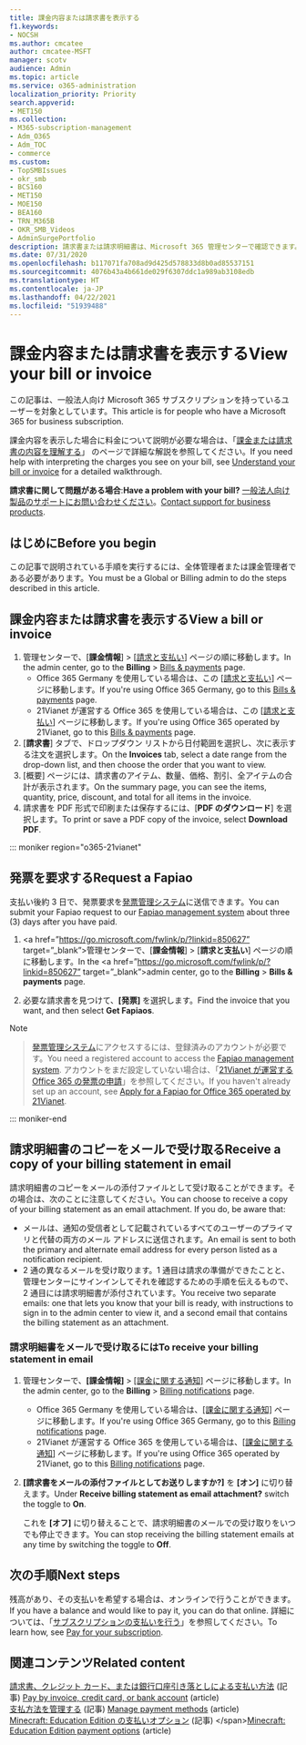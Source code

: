 ```yaml
---
title: 課金内容または請求書を表示する
f1.keywords:
- NOCSH
ms.author: cmcatee
author: cmcatee-MSFT
manager: scotv
audience: Admin
ms.topic: article
ms.service: o365-administration
localization_priority: Priority
search.appverid:
- MET150
ms.collection:
- M365-subscription-management
- Adm_O365
- Adm_TOC
- commerce
ms.custom:
- TopSMBIssues
- okr_smb
- BCS160
- MET150
- MOE150
- BEA160
- TRN_M365B
- OKR_SMB_Videos
- AdminSurgePortfolio
description: 請求書または請求明細書は、Microsoft 365 管理センターで確認できます。 また、課金内容を保存したり印刷したりすることもできます。
ms.date: 07/31/2020
ms.openlocfilehash: b117071fa708ad9d425d578833d8b0ad85537151
ms.sourcegitcommit: 4076b43a4b661de029f6307ddc1a989ab3108edb
ms.translationtype: HT
ms.contentlocale: ja-JP
ms.lasthandoff: 04/22/2021
ms.locfileid: "51939488"
---
```

# <a name="view-your-bill-or-invoice"></a><span data-ttu-id="abcfc-104">課金内容または請求書を表示する</span><span class="sxs-lookup"><span data-stu-id="abcfc-104">View your bill or invoice</span></span>

<span data-ttu-id="abcfc-105">この記事は、一般法人向け Microsoft 365 サブスクリプションを持っているユーザーを対象としています。</span><span class="sxs-lookup"><span data-stu-id="abcfc-105">This article is for people who have a Microsoft 365 for business subscription.</span></span>
  
<span data-ttu-id="abcfc-106">課金内容を表示した場合に料金について説明が必要な場合は、「[課金または請求書の内容を理解する](understand-your-invoice2.md)」 のページで詳細な解説を参照してください。</span><span class="sxs-lookup"><span data-stu-id="abcfc-106">If you need help with interpreting the charges you see on your bill, see [Understand your bill or invoice](understand-your-invoice2.md) for a detailed walkthrough.</span></span>
  
<span data-ttu-id="abcfc-107">**請求書に関して問題がある場合**:</span><span class="sxs-lookup"><span data-stu-id="abcfc-107">**Have a problem with your bill?**</span></span> <span data-ttu-id="abcfc-108">[一般法人向け製品のサポートにお問い合わせください](../../admin/contact-support-for-business-products.md)。</span><span class="sxs-lookup"><span data-stu-id="abcfc-108">[Contact support for business products](../../admin/contact-support-for-business-products.md).</span></span>

## <a name="before-you-begin"></a><span data-ttu-id="abcfc-109">はじめに</span><span class="sxs-lookup"><span data-stu-id="abcfc-109">Before you begin</span></span>

<span data-ttu-id="abcfc-110">この記事で説明されている手順を実行するには、全体管理者または課金管理者である必要があります。</span><span class="sxs-lookup"><span data-stu-id="abcfc-110">You must be a Global or Billing admin to do the steps described in this article.</span></span>
  
## <a name="view-a-bill-or-invoice"></a><span data-ttu-id="abcfc-111">課金内容または請求書を表示する</span><span class="sxs-lookup"><span data-stu-id="abcfc-111">View a bill or invoice</span></span>

1. <span data-ttu-id="abcfc-112">管理センターで、[**課金情報**] \> [<a href="https://go.microsoft.com/fwlink/p/?linkid=2102895" target="_blank">請求と支払い</a>] ページの順に移動します。</span><span class="sxs-lookup"><span data-stu-id="abcfc-112">In the admin center, go to the **Billing** \> <a href="https://go.microsoft.com/fwlink/p/?linkid=2102895" target="_blank">Bills & payments</a> page.</span></span>
    - <span data-ttu-id="abcfc-113">Office 365 Germany を使用している場合は、この [<a href="https://go.microsoft.com/fwlink/p/?linkid=848040" target="_blank">請求と支払い</a>] ページに移動します。</span><span class="sxs-lookup"><span data-stu-id="abcfc-113">If you're using Office 365 Germany, go to this <a href="https://go.microsoft.com/fwlink/p/?linkid=848040" target="_blank">Bills & payments</a> page.</span></span>
    - <span data-ttu-id="abcfc-114">21Vianet が運営する Office 365 を使用している場合は、この [<a href="https://go.microsoft.com/fwlink/p/?linkid=2127421" target="_blank">請求と支払い</a>] ページに移動します。</span><span class="sxs-lookup"><span data-stu-id="abcfc-114">If you're using Office 365 operated by 21Vianet, go to this <a href="https://go.microsoft.com/fwlink/p/?linkid=2127421" target="_blank">Bills & payments</a> page.</span></span>
2. <span data-ttu-id="abcfc-115">[**請求書**] タブで、ドロップダウン リストから日付範囲を選択し、次に表示する注文を選択します。</span><span class="sxs-lookup"><span data-stu-id="abcfc-115">On the **Invoices** tab, select a date range from the drop-down list, and then choose the order that you want to view.</span></span>
3. <span data-ttu-id="abcfc-116">[概要] ページには、請求書のアイテム、数量、価格、割引、全アイテムの合計が表示されます。</span><span class="sxs-lookup"><span data-stu-id="abcfc-116">On the summary page, you can see the items, quantity, price, discount, and total for all items in the invoice.</span></span>
4. <span data-ttu-id="abcfc-117">請求書を PDF 形式で印刷または保存するには、[**PDF のダウンロード**] を選択します。</span><span class="sxs-lookup"><span data-stu-id="abcfc-117">To print or save a PDF copy of the invoice, select **Download PDF**.</span></span>

::: moniker region="o365-21vianet"

## <a name="request-a-fapiao"></a><span data-ttu-id="abcfc-118">発票を要求する</span><span class="sxs-lookup"><span data-stu-id="abcfc-118">Request a Fapiao</span></span>

<span data-ttu-id="abcfc-119">支払い後約 3 日で、発票要求を[発票管理システム](https://go.microsoft.com/fwlink/p/?linkid=837465)に送信できます。</span><span class="sxs-lookup"><span data-stu-id="abcfc-119">You can submit your Fapiao request to our [Fapiao management system](https://go.microsoft.com/fwlink/p/?linkid=837465) about three (3) days after you have paid.</span></span>

1. <span data-ttu-id="abcfc-120"><a href=”https://go.microsoft.com/fwlink/p/?linkid=850627” target=”_blank”>管理センター</a>で、[**課金情報**]  >  [**請求と支払い**] ページの順に移動します。</span><span class="sxs-lookup"><span data-stu-id="abcfc-120">In the <a href=”https://go.microsoft.com/fwlink/p/?linkid=850627” target=”_blank”>admin center</a>, go to the **Billing** > **Bills & payments** page.</span></span>

2. <span data-ttu-id="abcfc-121">必要な請求書を見つけて、**[発票]** を選択します。</span><span class="sxs-lookup"><span data-stu-id="abcfc-121">Find the invoice that you want, and then select **Get Fapiaos**.</span></span>

> [!NOTE]

> <span data-ttu-id="abcfc-122">[発票管理システム](https://go.microsoft.com/fwlink/p/?linkid=837465)にアクセスするには、登録済みのアカウントが必要です。</span><span class="sxs-lookup"><span data-stu-id="abcfc-122">You need a registered account to access the [Fapiao management system](https://go.microsoft.com/fwlink/p/?linkid=837465).</span></span> <span data-ttu-id="abcfc-123">アカウントをまだ設定していない場合は、「[21Vianet が運営する Office 365 の発票の申請](../../admin/services-in-china/apply-for-a-fapiao.md)」を参照してください。</span><span class="sxs-lookup"><span data-stu-id="abcfc-123">If you haven't already set up an account, see [Apply for a Fapiao for Office 365 operated by 21Vianet](../../admin/services-in-china/apply-for-a-fapiao.md).</span></span>

::: moniker-end

## <a name="receive-a-copy-of-your-billing-statement-in-email"></a><span data-ttu-id="abcfc-124">請求明細書のコピーをメールで受け取る</span><span class="sxs-lookup"><span data-stu-id="abcfc-124">Receive a copy of your billing statement in email</span></span>

<span data-ttu-id="abcfc-p104">請求明細書のコピーをメールの添付ファイルとして受け取ることができます。その場合は、次のことに注意してください。</span><span class="sxs-lookup"><span data-stu-id="abcfc-p104">You can choose to receive a copy of your billing statement as an email attachment. If you do, be aware that:</span></span>

- <span data-ttu-id="abcfc-127">メールは、通知の受信者として記載されているすべてのユーザーのプライマリと代替の両方のメール アドレスに送信されます。</span><span class="sxs-lookup"><span data-stu-id="abcfc-127">An email is sent to both the primary and alternate email address for every person listed as a notification recipient.</span></span>
- <span data-ttu-id="abcfc-128">2 通の異なるメールを受け取ります。1 通目は請求の準備ができたことと、管理センターにサインインしてそれを確認するための手順を伝えるもので、2 通目には請求明細書が添付されています。</span><span class="sxs-lookup"><span data-stu-id="abcfc-128">You receive two separate emails: one that lets you know that your bill is ready, with instructions to sign in to the admin center to view it, and a second email that contains the billing statement as an attachment.</span></span>

### <a name="to-receive-your-billing-statement-in-email"></a><span data-ttu-id="abcfc-129">請求明細書をメールで受け取るには</span><span class="sxs-lookup"><span data-stu-id="abcfc-129">To receive your billing statement in email</span></span>

1. <span data-ttu-id="abcfc-130">管理センターで、**[課金情報]** > <a href="https://go.microsoft.com/fwlink/p/?linkid=853212" target="_blank">[課金に関する通知]</a> ページに移動します。</span><span class="sxs-lookup"><span data-stu-id="abcfc-130">In the admin center, go to the **Billing** > <a href="https://go.microsoft.com/fwlink/p/?linkid=853212" target="_blank">Billing notifications</a> page.</span></span>
    - <span data-ttu-id="abcfc-131">Office 365 Germany を使用している場合は、<a href="https://go.microsoft.com/fwlink/p/?linkid=853213" target="_blank">[課金に関する通知]</a> ページに移動します。</span><span class="sxs-lookup"><span data-stu-id="abcfc-131">If you're using Office 365 Germany, go to this <a href="https://go.microsoft.com/fwlink/p/?linkid=853213" target="_blank">Billing notifications</a> page.</span></span>
    - <span data-ttu-id="abcfc-132">21Vianet が運営する Office 365 を使用している場合は、[<a href="https://go.microsoft.com/fwlink/p/?linkid=853215" target="_blank">課金に関する通知</a>] ページに移動します。</span><span class="sxs-lookup"><span data-stu-id="abcfc-132">If you're using Office 365 operated by 21Vianet, go to this <a href="https://go.microsoft.com/fwlink/p/?linkid=853215" target="_blank">Billing notifications</a> page.</span></span>
1. <span data-ttu-id="abcfc-133">**[請求書をメールの添付ファイルとしてお送りしますか?]** を **[オン]** に切り替えます。</span><span class="sxs-lookup"><span data-stu-id="abcfc-133">Under **Receive billing statement as email attachment?** switch the toggle to **On**.</span></span>

    <span data-ttu-id="abcfc-134">これを **[オフ]** に切り替えることで、請求明細書のメールでの受け取りをいつでも停止できます。</span><span class="sxs-lookup"><span data-stu-id="abcfc-134">You can stop receiving the billing statement emails at any time by switching the toggle to **Off**.</span></span>

## <a name="next-steps"></a><span data-ttu-id="abcfc-135">次の手順</span><span class="sxs-lookup"><span data-stu-id="abcfc-135">Next steps</span></span>

<span data-ttu-id="abcfc-136">残高があり、その支払いを希望する場合は、オンラインで行うことができます。</span><span class="sxs-lookup"><span data-stu-id="abcfc-136">If you have a balance and would like to pay it, you can do that online.</span></span> <span data-ttu-id="abcfc-137">詳細については、「[サブスクリプションの支払いを行う](pay-for-your-subscription.md)」を参照してください。</span><span class="sxs-lookup"><span data-stu-id="abcfc-137">To learn how, see [Pay for your subscription](pay-for-your-subscription.md).</span></span>

## <a name="related-content"></a><span data-ttu-id="abcfc-138">関連コンテンツ</span><span class="sxs-lookup"><span data-stu-id="abcfc-138">Related content</span></span>

<span data-ttu-id="abcfc-139">[請求書、クレジット カード、または銀行口座引き落としによる支払い方法](pay-for-your-subscription.md) (記事) </span><span class="sxs-lookup"><span data-stu-id="abcfc-139">[Pay by invoice, credit card, or bank account](pay-for-your-subscription.md) (article) </span></span>\
<span data-ttu-id="abcfc-140">[支払方法を管理する](manage-payment-methods.md) (記事) </span><span class="sxs-lookup"><span data-stu-id="abcfc-140">[Manage payment methods](manage-payment-methods.md) (article) </span></span>\
<span data-ttu-id="abcfc-141">[Minecraft: Education Edition の支払いオプション](/education/windows/school-get-minecraft) (記事) \</span><span class="sxs-lookup"><span data-stu-id="abcfc-141">[Minecraft: Education Edition payment options](/education/windows/school-get-minecraft) (article)</span></span>